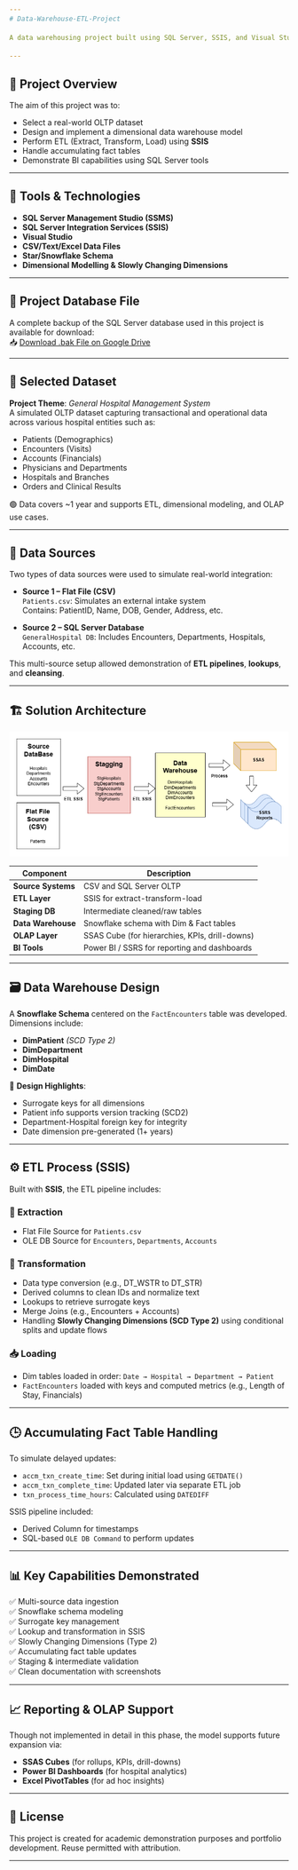 ```yaml
---
# Data-Warehouse-ETL-Project

A data warehousing project built using SQL Server, SSIS, and Visual Studio.

---
```


## 📁 Project Overview

The aim of this project was to:

- Select a real-world OLTP dataset
- Design and implement a dimensional data warehouse model
- Perform ETL (Extract, Transform, Load) using **SSIS**
- Handle accumulating fact tables
- Demonstrate BI capabilities using SQL Server tools

---

## 🧰 Tools & Technologies

- **SQL Server Management Studio (SSMS)**
- **SQL Server Integration Services (SSIS)**
- **Visual Studio**
- **CSV/Text/Excel Data Files**
- **Star/Snowflake Schema**
- **Dimensional Modelling & Slowly Changing Dimensions**

---

## 💾 Project Database File

A complete backup of the SQL Server database used in this project is available for download:  
📥 [Download .bak File on Google Drive](https://mysliit-my.sharepoint.com/my?id=%2Fpersonal%2Fit22184030%5Fmy%5Fsliit%5Flk%2FDocuments%2F3rd%20Year%202nd%2FDWBI%2FAssignment%2FDWBI%5FAssignment%5F02%5FAnswer%5FIT22184030&noAuthRedirect=1)

---

## 🧾 Selected Dataset

**Project Theme**: *General Hospital Management System*  
A simulated OLTP dataset capturing transactional and operational data across various hospital entities such as:

- Patients (Demographics)
- Encounters (Visits)
- Accounts (Financials)
- Physicians and Departments
- Hospitals and Branches
- Orders and Clinical Results

🟢 Data covers ~1 year and supports ETL, dimensional modeling, and OLAP use cases.

---

## 🧬 Data Sources

Two types of data sources were used to simulate real-world integration:

- **Source 1 – Flat File (CSV)**  
  `Patients.csv`: Simulates an external intake system  
  Contains: PatientID, Name, DOB, Gender, Address, etc.

- **Source 2 – SQL Server Database**  
  `GeneralHospital DB`: Includes Encounters, Departments, Hospitals, Accounts, etc.

This multi-source setup allowed demonstration of **ETL pipelines**, **lookups**, and **cleansing**.

---

## 🏗️ Solution Architecture

![Screenshot](Screenshots/SolutionArchitecture.png)


| Component        | Description |
|------------------|-------------|
| **Source Systems** | CSV and SQL Server OLTP |
| **ETL Layer**     | SSIS for extract-transform-load |
| **Staging DB**    | Intermediate cleaned/raw tables |
| **Data Warehouse**| Snowflake schema with Dim & Fact tables |
| **OLAP Layer**    | SSAS Cube (for hierarchies, KPIs, drill-downs) |
| **BI Tools**      | Power BI / SSRS for reporting and dashboards |

---

## 🗃️ Data Warehouse Design

A **Snowflake Schema** centered on the `FactEncounters` table was developed. Dimensions include:

- **DimPatient** *(SCD Type 2)*
- **DimDepartment**
- **DimHospital**
- **DimDate**

🔧 **Design Highlights**:
- Surrogate keys for all dimensions
- Patient info supports version tracking (SCD2)
- Department-Hospital foreign key for integrity
- Date dimension pre-generated (1+ years)

---

## ⚙️ ETL Process (SSIS)

Built with **SSIS**, the ETL pipeline includes:

### 🔄 Extraction
- Flat File Source for `Patients.csv`
- OLE DB Source for `Encounters`, `Departments`, `Accounts`

### 🧼 Transformation
- Data type conversion (e.g., DT_WSTR to DT_STR)
- Derived columns to clean IDs and normalize text
- Lookups to retrieve surrogate keys
- Merge Joins (e.g., Encounters + Accounts)
- Handling **Slowly Changing Dimensions (SCD Type 2)** using conditional splits and update flows

### 📥 Loading
- Dim tables loaded in order: `Date → Hospital → Department → Patient`
- `FactEncounters` loaded with keys and computed metrics (e.g., Length of Stay, Financials)

---

## 🕒 Accumulating Fact Table Handling

To simulate delayed updates:

- `accm_txn_create_time`: Set during initial load using `GETDATE()`
- `accm_txn_complete_time`: Updated later via separate ETL job
- `txn_process_time_hours`: Calculated using `DATEDIFF`

SSIS pipeline included:
- Derived Column for timestamps
- SQL-based `OLE DB Command` to perform updates

---

## 📊 Key Capabilities Demonstrated

✅ Multi-source data ingestion  
✅ Snowflake schema modeling  
✅ Surrogate key management  
✅ Lookup and transformation in SSIS  
✅ Slowly Changing Dimensions (Type 2)  
✅ Accumulating fact table updates  
✅ Staging & intermediate validation  
✅ Clean documentation with screenshots  

---

## 📈 Reporting & OLAP Support

Though not implemented in detail in this phase, the model supports future expansion via:
- **SSAS Cubes** (for rollups, KPIs, drill-downs)
- **Power BI Dashboards** (for hospital analytics)
- **Excel PivotTables** (for ad hoc insights)

---


## 📜 License

This project is created for academic demonstration purposes and portfolio development. Reuse permitted with attribution.

---

